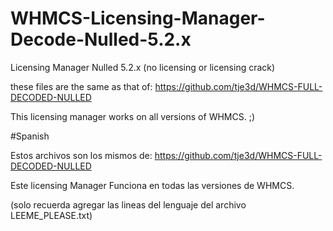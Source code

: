 # WHMCS-Licensing-Manager-Decode-Nulled-5.2.x
Licensing Manager Nulled 5.2.x (no licensing or licensing crack)


these files are the same as that of: https://github.com/tje3d/WHMCS-FULL-DECODED-NULLED

This licensing manager works on all versions of WHMCS. ;)

#Spanish

Estos archivos son los mismos de: https://github.com/tje3d/WHMCS-FULL-DECODED-NULLED

Este licensing Manager Funciona en todas las versiones de WHMCS. 

(solo recuerda agregar las lineas del lenguaje del archivo LEEME_PLEASE.txt)
